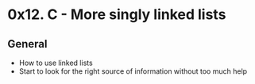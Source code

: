 # 0x12. C - More singly linked lists


## General
* How to use linked lists
* Start to look for the right source of information without too much help
